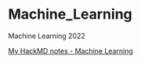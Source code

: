 # Machine_Learning
Machine Learning 2022

[My HackMD notes - Machine Learning](https://hackmd.io/@_DpzRc_ARk-2NkdnL1lU2g/r1xyM9t80t/https%3A%2F%2Fhackmd.io%2F%40_DpzRc_ARk-2NkdnL1lU2g%2FrylSvo-Oq)



